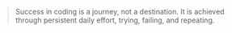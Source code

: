 > Success in coding is a journey, not a destination. It is achieved through persistent daily effort, trying, failing, and repeating.
